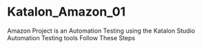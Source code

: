 # Katalon_Amazon_01
Amazon Project is an Automation Testing using the Katalon Studio Automation Testing tools Follow These Steps
